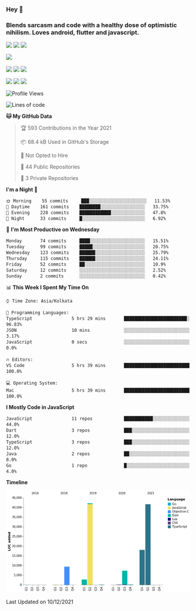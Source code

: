 
### Hey 👋
### Blends sarcasm and code with a healthy dose of optimistic nihilism. Loves android, flutter and javascript.


<img src="https://img.shields.io/badge/node.js%20-%2343853D.svg?&style=for-the-badge&logo=node.js&logoColor=white"/> <img src="https://img.shields.io/badge/javascript%20-%23323330.svg?&style=for-the-badge&logo=javascript&logoColor=%23F7DF1E"/> <img src="https://img.shields.io/badge/typescript%20-%23007ACC.svg?&style=for-the-badge&logo=typescript&logoColor=white"/>

<img src="https://img.shields.io/badge/python%20-%2314354C.svg?&style=for-the-badge&logo=python&logoColor=white"/>

<img src="https://img.shields.io/badge/go-%2300ADD8.svg?&style=for-the-badge&logo=go&logoColor=white"/> <img src="https://img.shields.io/badge/dart-%230175C2.svg?&style=for-the-badge&logo=dart&logoColor=white"/> <img src="https://img.shields.io/badge/express.js%20-%23404d59.svg?&style=for-the-badge"/>

<img src="https://img.shields.io/badge/react%20-%2320232a.svg?&style=for-the-badge&logo=react&logoColor=%2361DAFB"/> <img src ="https://img.shields.io/badge/postgres-%23316192.svg?&style=for-the-badge&logo=postgresql&logoColor=white"/> <img src ="https://img.shields.io/badge/MongoDB-%234ea94b.svg?&style=for-the-badge&logo=mongodb&logoColor=white"/>


 <!--START_SECTION:waka-->
![Profile Views](http://img.shields.io/badge/Profile%20Views-0-blue)

![Lines of code](https://img.shields.io/badge/From%20Hello%20World%20I%27ve%20Written-122%20Thousand%20lines%20of%20code-blue)

**🐱 My GitHub Data** 

> 🏆 593 Contributions in the Year 2021
 > 
> 📦 68.4 kB Used in GitHub's Storage 
 > 
> 🚫 Not Opted to Hire
 > 
> 📜 44 Public Repositories 
 > 
> 🔑 3 Private Repositories  
 > 
**I'm a Night 🦉** 

```text
🌞 Morning    55 commits     ███░░░░░░░░░░░░░░░░░░░░░░   11.53% 
🌆 Daytime    161 commits    ████████░░░░░░░░░░░░░░░░░   33.75% 
🌃 Evening    228 commits    ████████████░░░░░░░░░░░░░   47.8% 
🌙 Night      33 commits     █░░░░░░░░░░░░░░░░░░░░░░░░   6.92%

```
📅 **I'm Most Productive on Wednesday** 

```text
Monday       74 commits     ████░░░░░░░░░░░░░░░░░░░░░   15.51% 
Tuesday      99 commits     █████░░░░░░░░░░░░░░░░░░░░   20.75% 
Wednesday    123 commits    ██████░░░░░░░░░░░░░░░░░░░   25.79% 
Thursday     115 commits    ██████░░░░░░░░░░░░░░░░░░░   24.11% 
Friday       52 commits     ██░░░░░░░░░░░░░░░░░░░░░░░   10.9% 
Saturday     12 commits     ░░░░░░░░░░░░░░░░░░░░░░░░░   2.52% 
Sunday       2 commits      ░░░░░░░░░░░░░░░░░░░░░░░░░   0.42%

```


📊 **This Week I Spent My Time On** 

```text
⌚︎ Time Zone: Asia/Kolkata

💬 Programming Languages: 
TypeScript               5 hrs 29 mins       ████████████████████████░   96.83% 
JSON                     10 mins             ░░░░░░░░░░░░░░░░░░░░░░░░░   3.17% 
JavaScript               0 secs              ░░░░░░░░░░░░░░░░░░░░░░░░░   0.0%

🔥 Editors: 
VS Code                  5 hrs 39 mins       █████████████████████████   100.0%

💻 Operating System: 
Mac                      5 hrs 39 mins       █████████████████████████   100.0%

```

**I Mostly Code in JavaScript** 

```text
JavaScript               11 repos            ███████████░░░░░░░░░░░░░░   44.0% 
Dart                     3 repos             ███░░░░░░░░░░░░░░░░░░░░░░   12.0% 
TypeScript               3 repos             ███░░░░░░░░░░░░░░░░░░░░░░   12.0% 
Java                     2 repos             ██░░░░░░░░░░░░░░░░░░░░░░░   8.0% 
Go                       1 repo              █░░░░░░░░░░░░░░░░░░░░░░░░   4.0%

```


**Timeline**

![Chart not found](https://raw.githubusercontent.com/MohammedAkhil/MohammedAkhil/master/charts/bar_graph.png) 


 Last Updated on 10/12/2021
<!--END_SECTION:waka-->


<!--
**MohammedAkhil/MohammedAkhil** is a ✨ _special_ ✨ repository because its `README.md` (this file) appears on your GitHub profile.

Here are some ideas to get you started:

- 🔭 I’m currently working on ...
- 🌱 I’m currently learning ...
- 👯 I’m looking to collaborate on ...
- 🤔 I’m looking for help with ...
- 💬 Ask me about ...
- 📫 How to reach me: ...
- 😄 Pronouns: ...
- ⚡ Fun fact: ...
-->

